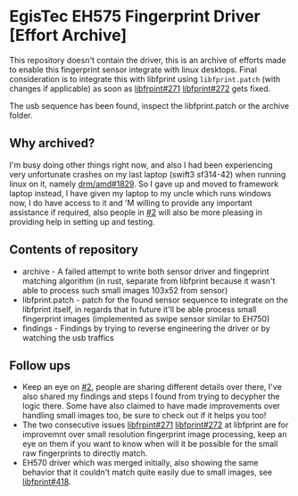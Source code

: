 # EgisTec EH575 Fingerprint Driver [Effort Archive]

This repository doesn't contain the driver, this is an archive of efforts made to enable this fingerprint sensor integrate with linux desktops. Final consideration is to integrate this with libfprint using `libfprint.patch` (with changes if applicable) as soon as [libfrpint#271](https://gitlab.freedesktop.org/libfprint/libfprint/-/issues/271) [libfprint#272](https://gitlab.freedesktop.org/libfprint/libfprint/-/issues/272) gets fixed.

The usb sequence has been found, inspect the libfprint.patch or the archive folder.


## Why archived?

I'm busy doing other things right now, and also I had been experiencing very unfortunate crashes on my last laptop (swift3 sf314-42) when running linux on it, namely [drm/amd#1829](https://gitlab.freedesktop.org/drm/amd/-/issues/1829). So I gave up and moved to framework laptop instead, I have given my laptop to my uncle which runs windows now, I do have access to it and 'M willing to provide any important assistance if required, also people in [#2](https://github.com/Animeshz/EgisTec-EH575/issues/2) will also be more pleasing in providing help in setting up and testing.


## Contents of repository

 * archive - A failed attempt to write both sensor driver and fingeprint matching algorithm (in rust, separate from libfprint because it wasn't able to process such small images 103x52 from sensor)
 * libfprint.patch - patch for the found sensor sequence to integrate on the libfprint itself, in regards that in future it'll be able process small fingerprint images (implemented as swipe sensor similar to EH750)
 * findings - Findings by trying to reverse engineering the driver or by watching the usb traffics


## Follow ups

 * Keep an eye on [#2](https://github.com/Animeshz/EgisTec-EH575/issues/2), people are sharing different details over there, I've also shared my findings and steps I found from trying to decypher the logic there. Some have also claimed to have made improvements over handling small images too, be sure to check out if it helps you too!
 * The two consecutive issues [libfrpint#271](https://gitlab.freedesktop.org/libfprint/libfprint/-/issues/271) [libfprint#272](https://gitlab.freedesktop.org/libfprint/libfprint/-/issues/272) at libfprint are for improvemnt over small resolution fingerprint image processing, keep an eye on them if you want to know when will it be possible for the small raw fingerprints to directly match.
 * EH570 driver which was merged initially, also showing the same behavior that it couldn't match quite easily due to small images, see [libfprint#418](https://gitlab.freedesktop.org/libfprint/libfprint/-/issues/418).

